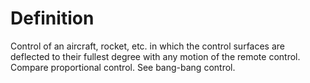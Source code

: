 # Definition

Control of an aircraft, rocket, etc. in which the control surfaces are
deflected to their fullest degree with any motion of the remote control.
Compare proportional control. See bang-bang control.

